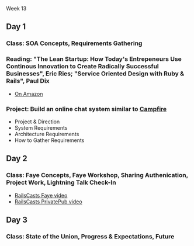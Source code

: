 Week 13

## Day 1

### Class: SOA Concepts, Requirements Gathering

### Reading: "The Lean Startup: How Today's Entrepeneurs Use Continous Innovation to Create Radically Successful Businesses", Eric Ries; "Service Oriented Design with Ruby & Rails", Paul Dix
* [On Amazon](http://amzn.to/KzZVL7)

### Project: Build an online chat system similar to [Campfire](http://campfirenow.com)
* Project & Direction
* System Requirements
* Architecture Requirements
* How to Gather Requirements

## Day 2

### Class: Faye Concepts, Faye Workshop, Sharing Authenication, Project Work, Lightning Talk Check-In
* [RailsCasts Faye video](http://railscasts.com/episodes/260-messaging-with-faye)
* [RailsCasts PrivatePub video](http://railscasts.com/episodes/316-private-pub)

## Day 3

### Class: State of the Union, Progress & Expectations, Future